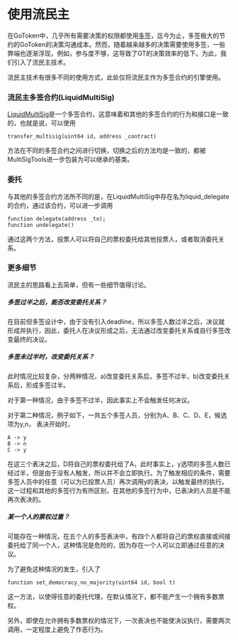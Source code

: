 使用流民主
======
在GoToken中，几乎所有需要决策的权限都使用[多签](./multisig.md)，迄今为止，多签极大的节约的GoToken的决策沟通成本。然而，随着越来越多的决策需要使用多签，一些弊端也逐渐浮现，例如，参与度不够，这导致了GT的决策效率的低下。为此，我们引入了流民主技术。

流民主技术有很多不同的使用方式，此处仅将流民主作为多签合约的引擎使用。

### 流民主多签合约(LiquidMultiSig)

[LiquidMultiSig](../contracts/cooperation/liquid/LiquidMultiSig.sol)是一个多签合约，这意味着和其他的多签合约的行为和接口是一致的，也就是说，可以使用
```
transfer_multisig(uint64 id, address _contract)
```
方法在不同的多签合约之间进行切换，切换之后的方法均是一致的，都被MultiSigTools进一步包装为可以继承的基类。

### 委托

与其他的多签合约方法所不同的是，在LiquidMultiSig中存在名为liquid_delegate的合约，通过该合约，可以进一步调用
```
function delegate(address _to);
function undelegate()
```
通过这两个方法，投票人可以将自己的票权委托给其他投票人，或者取消委托关系。

### 更多细节
流民主的思路看上去简单，但有一些细节值得讨论。

##### 多签过半之后，能否改变委托关系？
在目前但多签设计中，由于没有引入deadline，所以多签人数过半之后，决议就形成并执行，因此，委托人在决议形成之后，无法通过改变委托关系或自行多签改变最终的决议。

##### 多签未过半时，改变委托关系？
此时情况比较复杂，分两种情况，a)改变委托关系后，多签不过半，b)改变委托关系后，形成多签过半。

对于第一种情况，由于多签不过半，因此事实上不会触发任何决议。

对于第二种情况，例子如下，一共五个多签人员，分别为A、B、C、D、E，候选项为y,n， 表决开始时，
```
A -> y
B -> n
C -> y
```
在这三个表决之后，D将自己的票权委托给了A，此时事实上，y选项的多签人数已经过半，但是由于没有人触发，所以并不会立即执行。为了触发相应的条件，需要多签人员中的任意（可以为已投票人员）再次调用y的表决，以触发最终的执行。
这一过程和其他的多签行为有所区别，在其他的多签行为中，已表决的人员是不能再次表决的。

##### 某一个人的票权过重？
可能存在一种情况，在五个人的多签表决中，有四个人都将自己的票权直接或间接委托给了同一个人，这种情况是危险的，因为存在一个人可以立即通过任意的决议。

为了避免这种情况的发生，引入了
```
function set_democracy_no_majority(uint64 id, bool t) 
```
这一方法，以使得任意的委托代理，在默认情况下，都不能产生一个拥有多数票权。

另外，即使在允许拥有多数票权的情况下，一次表决也不能使决议执行，需要两次调用，一定程度上避免了作恶行为。

